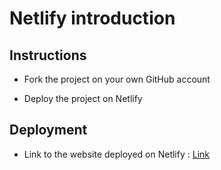 # Netlify introduction

## Instructions

* Fork the project on your own GitHub account

* Deploy the project on Netlify

## Deployment

* Link to the website deployed on Netlify : [Link](https://tender-blackwell-1071c1.netlify.app/)
